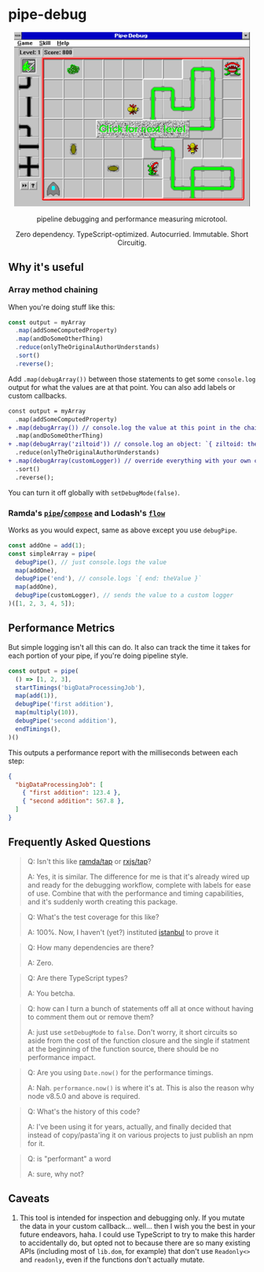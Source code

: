 # pipe-debug

<p align="center">
  <img alt="pipe debugger" src="./assets/pipe-debug.png" width="480">
</p>

<p align="center">
pipeline debugging and performance measuring microtool.
</p>

<p align="center">
Zero dependency. TypeScript-optimized.  Autocurried.  Immutable.  Short Circuitig.
</p>

## Why it's useful

### Array method chaining

When you're doing stuff like this:
```ts
const output = myArray
  .map(addSomeComputedProperty)
  .map(andDoSomeOtherThing)
  .reduce(onlyTheOriginalAuthorUnderstands)
  .sort()
  .reverse();
```

Add `.map(debugArray())` between those statements to get some `console.log` output for what the values are at that point.  You can also add labels or custom callbacks.

```diff
const output = myArray
  .map(addSomeComputedProperty)
+ .map(debugArray()) // console.log the value at this point in the chain
  .map(andDoSomeOtherThing)
+ .map(debugArray('ziltoid')) // console.log an object: `{ ziltoid: theValueAtThisPoint }`
  .reduce(onlyTheOriginalAuthorUnderstands)
+ .map(debugArray(customLogger)) // override everything with your own custom logger
  .sort()
  .reverse();
```

You can turn it off globally with `setDebugMode(false)`.

### Ramda's [`pipe`](https://ramdajs.com/docs/#pipe)/[`compose`](https://ramdajs.com/docs/#compose) and Lodash's [`flow`](https://lodash.com/docs/#flow)

Works as you would expect, same as above except you use `debugPipe`.

```ts
const addOne = add(1);
const simpleArray = pipe(
  debugPipe(), // just console.logs the value
  map(addOne),
  debugPipe('end'), // console.logs `{ end: theValue }`
  map(addOne),
  debugPipe(customLogger), // sends the value to a custom logger
)([1, 2, 3, 4, 5]);
```

## Performance Metrics

But simple logging isn't all this can do.  It also can track the time it takes for each portion of your pipe, if you're doing pipeline style.

```ts
const output = pipe(
  () => [1, 2, 3],
  startTimings('bigDataProcessingJob'),
  map(add(1)),
  debugPipe('first addition'),
  map(multiply(10)),
  debugPipe('second addition'),
  endTimings(),
)()
```

This outputs a performance report with the milliseconds between each step:

```json
{
  "bigDataProcessingJob": [
    { "first addition": 123.4 },
    { "second addition": 567.8 },
  ]
}
```


## Frequently Asked Questions

> Q: Isn't this like [ramda/tap](https://ramdajs.com/docs/#tap) or [rxjs/tap](https://rxjs-dev.firebaseapp.com/api/operators/tap)?
>
> A: Yes, it is similar.  The difference for me is that it's already wired up and ready for the debugging workflow, complete with labels for ease of use.  Combine that with the performance and timing capabilities, and it's suddenly worth creating this package.

> Q: What's the test coverage for this like?
>
> A: 100%.  Now, I haven't (yet?) instituted [istanbul](https://istanbul.js.org/) to prove it

> Q: How many dependencies are there?
>
> A: Zero.

> Q: Are there TypeScript types?
>
> A: You betcha.

> Q: how can I turn a bunch of statements off all at once without having to comment them out or remove them?
>
> A: just use `setDebugMode` to `false`.  Don't worry, it short circuits so aside from the cost of the function closure and the single if statment at the beginning of the function source, there should be no performance impact.

> Q: Are you using `Date.now()` for the performance timings.
>
> A: Nah.  `performance.now()` is where it's at.  This is also the reason why node v8.5.0 and above is required.

> Q: What's the history of this code?
>
> A: I've been using it for years, actually, and finally decided that instead of copy/pasta'ing it on various projects to just publish an npm for it.

> Q: is "performant" a word
>
> A: sure, why not?
## Caveats

1. This tool is intended for inspection and debugging only.  If you mutate the data in your custom callback... well... then I wish you the best in your future endeavors, haha.  I could use TypeScript to try to make this harder to accidentally do, but opted not to because there are so many existing APIs (including most of `lib.dom`, for example) that don't use `Readonly<>` and `readonly`, even if the functions don't actually mutate.
